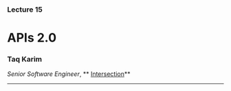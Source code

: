 ### Lecture 15
#  APIs 2.0
### Taq Karim

*Senior Software Engineer*, ** [Intersection](https://www.intersection.com/)**

---
